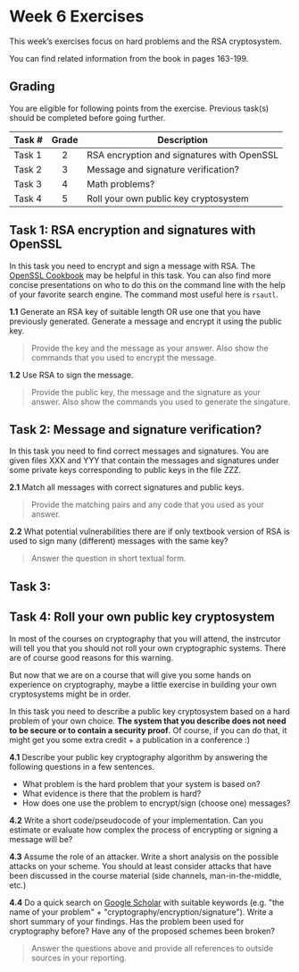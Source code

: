 
# Week 6 Exercises

This week’s exercises focus on hard problems and the RSA cryptosystem.

You can find related information from the book in pages 163-199. 

## Grading

You are eligible for following points from the exercise. Previous task(s) should be completed before going further.

Task #|Grade|Description|
-----|:---:|-----------|
Task 1 | 2 | RSA encryption and signatures with OpenSSL 
Task 2 | 3 | Message and signature verification?
Task 3 | 4 | Math problems?
Task 4 | 5 | Roll your own public key cryptosystem

## Task 1: RSA encryption and signatures with OpenSSL ##

In this task you need to encrypt and sign a message with RSA. The [OpenSSL Cookbook](https://www.feistyduck.com/library/openssl-cookbook/online/ch-openssl.html) may be helpful in this task. You can also find more concise presentations  on who to do this on the command line with the help of your favorite search engine. The command most useful here is `rsautl`.

**1.1** Generate an RSA key of suitable length OR use one that you have previously generated. Generate a message and encrypt it using the public key.
> Provide the key and the message as your answer. Also show the commands that you used to encrypt the message.

**1.2** Use RSA to sign the message. 
> Provide the public key, the message and the signature as your answer. Also show the commands you used to generate the singature.

## Task 2: Message and signature verification? ##
In this task you need to find correct messages and signatures. You are given files XXX and YYY that contain the messages and signatures under some private keys corresponding to public keys in the file ZZZ.

**2.1** Match all messages with correct signatures and public keys.

>Provide the matching pairs and any code that you used as your answer.

**2.2** What potential vulnerabilities there are if only textbook version of RSA is used to sign many (different) messages with the same key?

>Answer the question in short textual form.

## Task 3: ##

## Task 4: Roll your own public key cryptosystem ##
In most of the courses on cryptography that you will attend, the instrcutor will tell you that you should not roll your own cryptographic systems. There are of course good reasons for this warning.

But now that we are on a course that will give you some hands on experience on cryptography, maybe a little exercise in building your own cryptosystems might be in order.

In this task you need to describe a public key cryptosystem based on a hard problem of your own choice. **The system that you describe does not need to be secure or to contain a security proof**. Of course, if you can do that, it might get you some extra credit + a publication in a conference :)

**4.1** Describe your public key cryptography algorithm by answering the following questions in a few sentences.
 * What problem is the hard problem that your system is based on?
 * What evidence is there that the problem is hard?
 * How does one use the problem to encrypt/sign (choose one) messages?

**4.2** Write a short code/pseudocode of your implementation. Can you estimate or evaluate how complex the process of encrypting or signing a message will be?

**4.3** Assume the role of an attacker. Write a short analysis on the possible attacks on your scheme. You should at least consider attacks that have been discussed in the course material (side channels, man-in-the-middle, etc.)

**4.4** Do a quick search on [Google Scholar](https://scholar.google.com/) with suitable keywords (e.g. "the name of your problem" + "cryptography/encryption/signature"). Write a short summary of your findings. Has the problem been used for cryptography before? Have any of the proposed schemes been broken?
 >Answer the questions above and provide all references to outside sources in your reporting.
